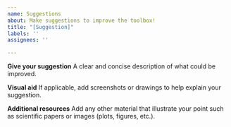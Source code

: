 ```yaml
---
name: Suggestions
about: Make suggestions to improve the toolbox!
title: "[Suggestion]"
labels: ''
assignees: ''

---
```


**Give your suggestion**
A clear and concise description of what could be improved.

**Visual aid**
If applicable, add screenshots or drawings to help explain your suggestion.

**Additional resources**
Add any other material that illustrate your point such as scientific papers or images (plots, figures, etc.).
